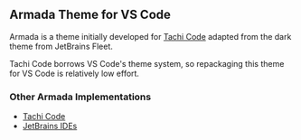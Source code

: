 ## Armada Theme for VS Code

Armada is a theme initially developed for [Tachi Code](https://tachicode.com) adapted from the dark theme from JetBrains Fleet.

Tachi Code borrows VS Code's theme system, so repackaging this theme for VS Code is relatively low effort.


### Other Armada  Implementations

- [Tachi Code](https://tachicode.com)
- [JetBrains IDEs](https://plugins.jetbrains.com/plugin/26844-armada-theme)
